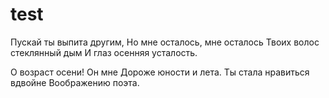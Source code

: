 # test

Пускай ты выпита другим,
Но мне осталось, мне осталось
Твоих волос стеклянный дым
И глаз осенняя усталость.

О возраст осени! Он мне
Дороже юности и лета.
Ты стала нравиться вдвойне
Воображению поэта.
